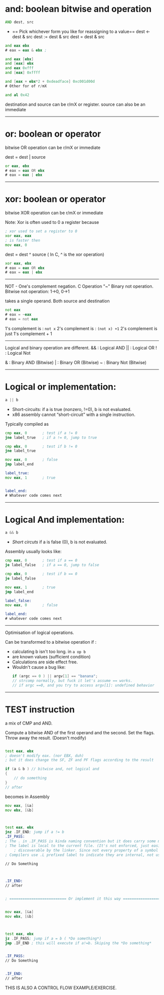
# and:  boolean bitwise and operation

```asm
AND dest, src
```

- == Pick whichever form you like for reassigning to a value==
    dest <- dest & src 
    dest := dest & src 
    dest  = dest & src 

```asm 
and eax ebx 
# eax = eax & ebx ;

and eax [ebx] 
and [eax] ebx 
and eax 0xfff 
and [eax] 0xffff

and [eax + ebx*2 + 0xdeadface] 0xc001d00d
# Other for of r/mX

and al 0x42
```
destination and source can be r/mX or register. 
source can also be an immediate

---
# or: boolean or operator
bitwise OR operation
can be r/mX or immediate

dest = dest | source 
```asm
or eax, ebx 
# eax = eax OR ebx 
# eax = eax | ebx 

```


---
# xor: boolean or operator
bitwise XOR operation
can be r/mX or immediate

Note: Xor is often used to 0 a register because 
```asm
; xor used to set a register to 0
xor eax, eax 
; is faster then 
mov eax, 0
```

dest = dest ^ source  ( In C, ^ is the xor operation)
```asm
xor eax, ebx 
# eax = eax OR ebx 
# eax = eax | ebx 

```








---
NOT - One's complement negation. 
C Operation "~" 
Binary not operation. 
Bitwise not operation: 1->0, 0->1

takes a single operand. Both source and destination

```asm
not eax
# eax = ~eax  
# eax = not eax

```


1's complement is : `not x`
2's complement is : `(not x) +1`
2's complement is just 1's complement + 1 

---
Logical and binary operation are different. 
&& : Logical AND 
|| : Logical OR 
!  : Logical Not


& : Binary AND (Bitwise)
| : Binary OR (Bitwise)
~ : Binary Not (Bitwise)

---

# Logical or implementation: 

```c 
a || b 
```
- Short-circuits: if a is true (nonzero, !=0), b is not evaluated.
- x86 assembly cannot “short-circuit” with a single instruction. 

Typically compiled as
```asm
cmp eax, 0       ; test if a != 0
jne label_true   ; if a != 0, jump to true

cmp ebx, 0       ; test if b != 0
jne label_true

mov eax, 0       ; false
jmp label_end

label_true:
mov eax, 1       ; true


label_end:
# Whatever code comes next
```
---

# Logical And implementation: 

```c 
a && b 
```
- *Short circuts* if a is false (0), b is not evaluated. 

Assembly usually looks like: 
```asm 
cmp eax, 0       ; test if a == 0
je label_false   ; if a == 0, jump to false

cmp ebx, 0       ; test if b == 0
je label_false

mov eax, 1       ; true
jmp label_end

label_false:
mov eax, 0       ; false

label_end:
# whatever code comes next

```

--- 
Optimisation of logical operations. 

Can be transformed to a bitwise operation 
if : 
- calculating b isn't too long.  in `a op b`
- are known values (sufficient condition)
- Calculations are side effect free. 
- Wouldn't cause a bug like: 
    ```c 
    if (argc == 0 ) || argv[1] == "banana"; 
    // strcomp normally, but fuck it let's assume == works. 
    // if argc ==0, and you try to access argv[1]: undefined behavior
    ```



---
# TEST instruction 

a mix of CMP and AND. 

Compute a bitwise AND of the first operand and the second. 
Set the flags. 
Throw away the result. 
(Doesn't modify)
```asm

test eax, ebx 
; doesn't modify eax. (nor EBX, duh)
; but it does change the SF, ZF and PF flags according to the result
```

```c 
if (a & b ) // bitwise and, not logical and 
{
    // do something
}
// after

```

becomes in Assembly 

```asm 
mov eax, [&a]
mov ebx, [&b] 



test eax, ebx   
jnz .IF_END; jump if a != b 
.IF_PASS: 
; The . in .IF_PASS is kinda naming convention but it does carry some meaning: 
; The label is local to the current file. (It's not enforced, just easier then searching for .global IF_PASS to know whether it's 
    ; discoverable by the linker. Since not every property of a symbol are on the same line it's defined )
; Compilers use .L prefixed label to indicate they are internal, not user defined. 

// Do Something 



.IF_END:
// after


; ========================== Or implement it this way ===================


mov eax, [&a]
mov ebx, [&b] 



test eax, ebx   
jz .IF_PASS; jump if a = b ( *Do something*)
jmp .IF_END ; this will execute if a!=b. Skiping the *Do something*


.IF_PASS: 
// Do Something 


.IF_END:
// after

```
THIS IS ALSO A CONTROL FLOW EXAMPLE/EXERCISE. 
